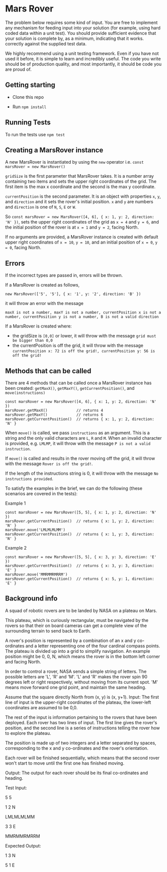# Mars Rover

The problem below requires some kind of input. You are free to implement any mechanism for feeding input into your solution (for example, using
hard coded data within a unit test). You should provide sufficient evidence that your solution is complete by, as a minimum, indicating that it works.
correctly against the supplied test data.

We highly recommend using a unit testing framework. Even if you have not used it before, it is simple to learn and incredibly useful. The code you write should be of production quality, and most importantly, it should be code you are proud of.

## Getting starting

- Clone this repo

- Run `npm install`

## Running Tests

To run the tests use `npm test`

## Creating a MarsRover instance

A new MarsRover is instantiated by using the `new` operator i.e. `const marsRover = new MarsRover()`

`gridSize` is the first parameter that MarsRover takes. It is a number array containing two items and sets the upper right coordinates of the grid. The first item is the max x coordinate and the second is the max y coordinate.

`currentPosition` is the second parameter. It is an object with properties `x`, `y`, and `direction` and it sets the rover's initial position. `x` and `y` are numbers and `direction` is one of `N`, `S`, `E` or `W`.

So `const marsRover = new MarsRover([4, 6], { x: 1, y: 2, direction: 'N' })`, sets the upper right coordinates of the grid as `x = 4` and `y = 6`, and the initial position of the rover is at `x = 1` and `y = 2`, facing North.

If no arguments are provided, a MarsRover instance is created with default upper right coordinates of `x = 10`, `y = 10`, and an initial position of `x = 0`, `y = 0`, facing North.

## Errors

If the incorrect types are passed in, errors will be thrown.

If a MarsRover is created as follows,

`new MarsRover(['5', '5'], { x: '1', y: '2', direction: 'B' })`

it will throw an error with the message

`maxX is not a number, maxY is not a number, currentPosition x is not a number, currentPosition y is not a number, B is not a valid direction`

If a MarsRover is created where:

- the gridSize is `[0,0]` or lower, it will throw with the message `grid must be bigger than 0,0`
- the currentPosition is off the grid, it will throw with the message `currentPosition x: 72 is off the grid!, currentPosition y: 56 is off the grid!`

## Methods that can be called

There are 4 methods that can be called once a MarsRover instance has been created: `getMaxX()`, `getMaxY()`, `getCurrentPosition()`, and `move(instructions)`

```
const marsRover = new MarsRover([4, 6], { x: 1, y: 2, direction: 'N' })
marsRover.getMaxX()             // returns 4
marsRover.getMaxY()             // returns 6
marsRover.getCurrentPosition()  // returns { x: 1, y: 2, direction: 'N' }
```

When `move()` is called, we pass `instructions` as an argument. This is a string and the only valid characters are `L`, `R` and `M`. When an invalid character is provided, e.g. `LMLMP`, it will throw with the message `P is not a valid instruction`.

If `move()` is called and results in the rover moving off the grid, it will throw with the message `Rover is off the grid!`.

If the length of the instructions string is 0, it will throw with the message `No instructions provided`.

To satisfy the examples in the brief, we can do the following (these scenarios are covered in the tests):

Example 1
```
const marsRover = new MarsRover([5, 5], { x: 1, y: 2, direction: 'N' })
marsRover.getCurrentPosition()  // returns { x: 1, y: 2, direction: 'N' }
marsRover.move('LMLMLMLMM')
marsRover.getCurrentPosition()  // returns { x: 1, y: 3, direction: 'N' }
```

Example 2
```
const marsRover = new MarsRover([5, 5], { x: 3, y: 3, direction: 'E' })
marsRover.getCurrentPosition()  // returns { x: 3, y: 3, direction: 'E' }
marsRover.move('MMRMMRMRRM')
marsRover.getCurrentPosition()  // returns { x: 5, y: 1, direction: 'E' }
```

## Background info

A squad of robotic rovers are to be landed by NASA on a plateau on Mars.

This plateau, which is curiously rectangular, must be navigated by the rovers so that their on board cameras can get a complete view of the
surrounding terrain to send back to Earth.

A rover's position is represented by a combination of an x and y co-ordinates and a letter representing one of the four cardinal compass points.
The plateau is divided up into a grid to simplify navigation. An example position might be 0, 0, N, which means the rover is in the bottom left
corner and facing North.

In order to control a rover, NASA sends a simple string of letters. The possible letters are 'L', 'R' and 'M'. 'L' and 'R' makes the rover spin 90 degrees left or right respectively, without moving from its current spot.
'M' means move forward one grid point, and maintain the same heading.

Assume that the square directly North from (x, y) is (x, y+1).
Input:
The first line of input is the upper-right coordinates of the plateau, the lower-left coordinates are assumed to be 0,0.

The rest of the input is information pertaining to the rovers that have been deployed. Each rover has two lines of input. The first line gives the rover's position, and the second line is a series of instructions telling the rover how to explore the plateau.

The position is made up of two integers and a letter separated by spaces, corresponding to the x and y co-ordinates and the rover's orientation.

Each rover will be finished sequentially, which means that the second rover won't start to move until the first one has finished moving.

Output:
The output for each rover should be its final co-ordinates and heading.

Test Input:

5 5

1 2 N

LMLMLMLMM

3 3 E

MMRMMRMRRM

Expected Output:

1 3 N

5 1 E
